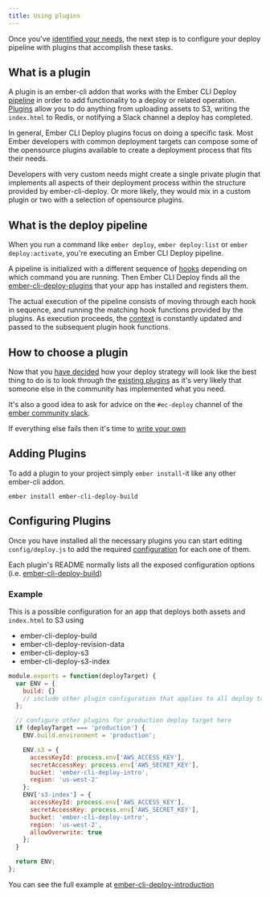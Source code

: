 ```yaml
---
title: Using plugins
---
```


Once you've [identified your needs](../determining-needs), the next step is to configure your deploy pipeline with plugins that accomplish these tasks.

## What is a plugin

A plugin is an ember-cli addon that works with the Ember CLI Deploy [pipeline](../pipeline-hooks) in order to add functionality to a deploy or related operation. [Plugins](/plugins) allow you to do anything from uploading assets to S3, writing the `index.html` to Redis, or notifying a Slack channel a deploy has completed.

In general, Ember CLI Deploy plugins focus on doing a specific task. Most Ember developers with common deployment targets can compose some of the opensource plugins available to create a deployment process that fits their needs.

Developers with very custom needs might create a single private plugin that implements all aspects of their deployment process within the structure provided by ember-cli-deploy. Or more likely, they would mix in a custom plugin or two with a selection of opensource plugins.

## What is the deploy pipeline

When you run a command like `ember deploy`, `ember deploy:list` or `ember deploy:activate`, you're executing an Ember CLI Deploy pipeline.

A pipeline is initialized with a different sequence of [hooks](../pipeline-hooks) depending on which command you are running. Then Ember CLI Deploy finds all the [ember-cli-deploy-plugins](/plugins) that your app has installed and registers them.

The actual execution of the pipeline consists of moving through each hook in sequence, and running the matching hook functions provided by the plugins. As execution proceeds, the [context](../deployment-context) is constantly updated and passed to the subsequent plugin hook functions.


## How to choose a plugin

Now that you [have decided](../determining-needs) how your deploy strategy will look like the best thing to do is to look through the [existing plugins](/plugins) as it's very likely that someone else in the community has implemented what you need.

It's also a good idea to ask for advice on the `#ec-deploy` channel of the [ember community slack](https://ember-community-slackin.herokuapp.com/).

If everything else fails then it's time to [write your own](../creating-a-plugin)


## Adding Plugins

To add a plugin to your project simply `ember install`-it like any other ember-cli addon.

```
ember install ember-cli-deploy-build
```

## Configuring Plugins

Once you have installed all the necessary plugins you can start editing `config/deploy.js` to add the required [configuration](../configuration) for each one of them.

Each plugin's README normally lists all the exposed configuration options (i.e. [ember-cli-deploy-build](https://github.com/ember-cli-deploy/ember-cli-deploy-build#configuration-options))


### Example

This is a possible configuration for an app that deploys both assets and `index.html` to S3 using

* ember-cli-deploy-build
* ember-cli-deploy-revision-data
* ember-cli-deploy-s3
* ember-cli-deploy-s3-index

```js
module.exports = function(deployTarget) {
  var ENV = {
    build: {}
    // include other plugin configuration that applies to all deploy targets here
  };

  // configure other plugins for production deploy target here
  if (deployTarget === 'production') {
    ENV.build.environment = 'production';

    ENV.s3 = {
      accessKeyId: process.env['AWS_ACCESS_KEY'],
      secretAccessKey: process.env['AWS_SECRET_KEY'],
      bucket: 'ember-cli-deploy-intro',
      region: 'us-west-2'
    };
    ENV['s3-index'] = {
      accessKeyId: process.env['AWS_ACCESS_KEY'],
      secretAccessKey: process.env['AWS_SECRET_KEY'],
      bucket: 'ember-cli-deploy-intro',
      region: 'us-west-2',
      allowOverwrite: true
    };
  }

  return ENV;
};
```

You can see the full example at [ember-cli-deploy-introduction](https://github.com/ghedamat/ember-cli-deploy-introduction)
